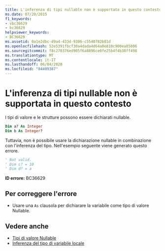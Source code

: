 ```yaml
---
title: L'inferenza di tipi nullable non è supportata in questo contesto
ms.date: 07/20/2015
f1_keywords:
- vbc36629
- bc36629
helpviewer_keywords:
- BC36629
ms.assetid: 0a1e2dbc-d9a4-433d-9306-c5540782b81d
ms.openlocfilehash: 52e5391fbcf30a4dada4d64a0e810c900ea85806
ms.sourcegitcommit: f8c270376ed905f6a8896ce0fe25b4f4b38ff498
ms.translationtype: MT
ms.contentlocale: it-IT
ms.lasthandoff: 06/04/2020
ms.locfileid: "84409387"
---
```

# <a name="nullable-type-inference-is-not-supported-in-this-context"></a>L'inferenza di tipi nullable non è supportata in questo contesto
I tipi di valore e le strutture possono essere dichiarati nullable.  
  
```vb  
Dim a? As Integer  
Dim b As Integer?  
```  
  
 Tuttavia, non è possibile usare la dichiarazione nullable in combinazione con l'inferenza del tipo. Nell'esempio seguente viene generato questo errore.  
  
```vb  
' Not valid.  
' Dim c? = 10  
' Dim d? = a  
```  
  
 **ID errore:** BC36629  
  
## <a name="to-correct-this-error"></a>Per correggere l'errore  
  
- Usare una `As` clausola per dichiarare la variabile come tipo di valore Nullable.  
  
## <a name="see-also"></a>Vedere anche

- [Tipi di valore Nullable](../../programming-guide/language-features/data-types/nullable-value-types.md)
- [Inferenza del tipo di variabile locale](../../programming-guide/language-features/variables/local-type-inference.md)
